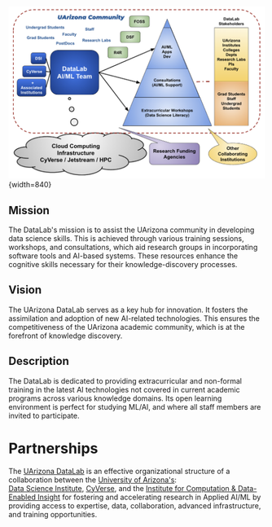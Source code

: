 
![DataLab Ecosystem](images/DataLab_Ecosystem.png){width=840}


## Mission

The DataLab's mission is to assist the UArizona community in developing data science skills. This is achieved through various training sessions, workshops, and consultations, which aid research groups in incorporating software tools and AI-based systems. These resources enhance the cognitive skills necessary for their knowledge-discovery processes.


## Vision
The UArizona DataLab serves as a key hub for innovation. It fosters the assimilation and adoption of new AI-related technologies. This ensures the competitiveness of the UArizona academic community, which is at the forefront of knowledge discovery.

## Description

The DataLab is dedicated to providing extracurricular and non-formal training in the latest AI technologies not covered in current academic programs across various knowledge domains. Its open learning environment is perfect for studying ML/AI, and where all staff members are invited to participate.

# Partnerships

The [UArizona DataLab](https://www.datascience.arizona.edu/education/uarizona-data-lab) 
is an effective organizational structure of a collaboration between the [University of Arizona's](https://www.arizona.edu/):  
[Data Science Institute](https://www.datascience.arizona.edu/), [CyVerse](https://cyverse.org/), and
the [Institute for Computation & Data-Enabled Insight](https://datainsight.arizona.edu/)
for fostering and accelerating research in Applied AI/ML by providing access to expertise,
data, collaboration, advanced infrastructure, and training opportunities.


